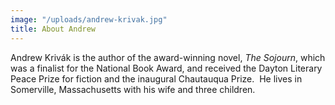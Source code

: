 ```yaml
---
image: "/uploads/andrew-krivak.jpg"
title: About Andrew
---
```

Andrew Kriv&aacute;k is the author of the award-winning novel, *The Sojourn*, which was a finalist for the National Book Award, and received the Dayton Literary Peace Prize for fiction and the inaugural Chautauqua Prize. &nbsp;He lives in Somerville, Massachusetts with his wife and three children.